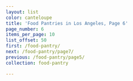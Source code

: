 ```yaml
---
layout: list
color: canteloupe
title: 'Food Pantries in Los Angeles, Page 6'
page_number: 6
items_per_page: 10
list_offset: 50
first: /food-pantry/
next: /food-pantry/page7/
previous: /food-pantry/page5/
collection: food-pantry

---
```

